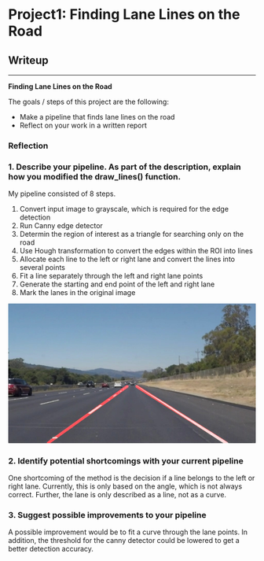 # **Project1: Finding Lane Lines on the Road** 

## Writeup

---

**Finding Lane Lines on the Road**

The goals / steps of this project are the following:
* Make a pipeline that finds lane lines on the road
* Reflect on your work in a written report



### Reflection

### 1. Describe your pipeline. As part of the description, explain how you modified the draw_lines() function.

My pipeline consisted of 8 steps. 

1) Convert input image to grayscale, which is required for the edge detection
2) Run Canny edge detector
3) Determin the region of interest as a triangle for searching only on the road
4) Use Hough transformation to convert the edges within the ROI into lines
5) Allocate each line to the left or right lane and convert the lines into several points
6) Fit a line separately through the left and right lane points
7) Generate the starting and end point of the left and right lane
8) Mark the lanes in the original image


![alt text](/test_images_output/solidWhiteRight.jpg)


### 2. Identify potential shortcomings with your current pipeline


One shortcoming of the method is the decision if a line belongs to the left or right lane. Currently, this is only based on the angle, which is not always correct. Further, the lane is only described as a line, not as a curve.


### 3. Suggest possible improvements to your pipeline

A possible improvement would be to fit a curve through the lane points. In addition, the threshold for the canny detector could be lowered to get a better detection accuracy.
